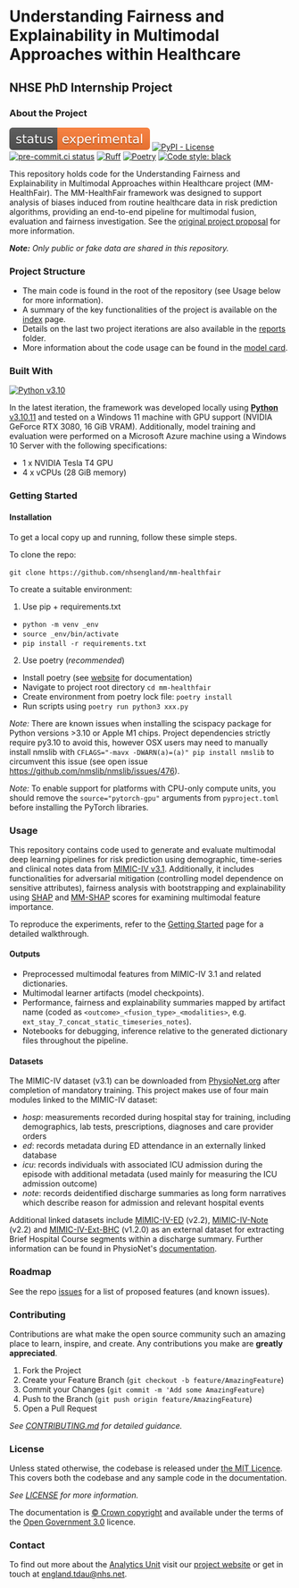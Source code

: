 # Understanding Fairness and Explainability in Multimodal Approaches within Healthcare
## NHSE PhD Internship Project

### About the Project

[![status: experimental](https://github.com/GIScience/badges/raw/master/status/experimental.svg)](https://github.com/GIScience/badges#experimental)
[![PyPI - License](https://img.shields.io/pypi/l/nhssynth)](https://github.com/nhsengland/nhssynth/blob/main/LICENSE)
[![pre-commit.ci status](https://results.pre-commit.ci/badge/github/nhsengland/mm-healthfair/main.svg)](https://results.pre-commit.ci/latest/github/nhsengland/mm-healthfair/main)
[![Ruff](https://img.shields.io/endpoint?url=https://raw.githubusercontent.com/astral-sh/ruff/main/assets/badge/v2.json)](https://github.com/astral-sh/ruff)
[![Poetry](https://img.shields.io/endpoint?url=https://python-poetry.org/badge/v0.json)](https://python-poetry.org/)
[![Code style: black](https://img.shields.io/badge/code%20style-black-000000)](https://github.com/psf/black)

This repository holds code for the Understanding Fairness and Explainability in Multimodal Approaches within Healthcare project (MM-HealthFair). The MM-HealthFair framework was designed to support analysis of biases induced from routine healthcare data in risk prediction algorithms, providing an end-to-end
pipeline for multimodal fusion, evaluation and fairness investigation.
See the [original project proposal](https://nhsx.github.io/nhsx-internship-projects/advances-modalities-explainability/) for more information.

_**Note:** Only public or fake data are shared in this repository._

### Project Structure

- The main code is found in the root of the repository (see Usage below for more information).
- A summary of the key functionalities of the project is available on the [index](https://nhsengland.github.io/mm-healthfair/) page.
- Details on the last two project iterations are also available in the [reports](./report/) folder.
- More information about the code usage can be found in the [model card](./model_card.md).

### Built With

[![Python v3.10](https://img.shields.io/badge/Python-3.10-blue)](https://www.python.org/downloads/release/python-3100/)

In the latest iteration, the framework was developed locally using [**Python** v3.10.11](https://www.python.org/downloads/release/python-31011/) and tested on a Windows 11 machine with GPU support (NVIDIA GeForce RTX 3080, 16 GiB VRAM). Additionally, model training and evaluation were performed on a Microsoft Azure machine using a Windows 10 Server with the following specifications:
- 1 x NVIDIA Tesla T4 GPU
- 4 x vCPUs (28 GiB memory)

### Getting Started

#### Installation

To get a local copy up and running, follow these simple steps.

To clone the repo:

`git clone https://github.com/nhsengland/mm-healthfair`

To create a suitable environment:

1. Use pip + requirements.txt
- ```python -m venv _env```
- `source _env/bin/activate`
- `pip install -r requirements.txt`

2. Use poetry (*recommended*)
- Install poetry (see [website](https://python-poetry.org) for documentation)
- Navigate to project root directory `cd mm-healthfair`
- Create environment from poetry lock file: `poetry install`
- Run scripts using `poetry run python3 xxx.py`

_Note:_ There are known issues when installing the scispacy package for Python versions >3.10 or Apple M1 chips. Project dependencies strictly require py3.10 to avoid this, however OSX users may need to manually install nmslib with `CFLAGS="-mavx -DWARN(a)=(a)" pip install nmslib` to circumvent this issue (see open issue https://github.com/nmslib/nmslib/issues/476).

_Note:_ To enable support for platforms with CPU-only compute units, you should remove the `source="pytorch-gpu"` arguments from `pyproject.toml` before installing the PyTorch libraries.

### Usage
This repository contains code used to generate and evaluate multimodal deep learning pipelines for risk prediction using demographic, time-series and clinical notes data from [MIMIC-IV v3.1](https://physionet.org/content/mimiciv/3.1/). Additionally, it includes functionalities for adversarial mitigation (controlling model dependence on sensitive attributes), fairness analysis with bootstrapping and explainability using [SHAP](https://shap.readthedocs.io/en/latest/) and [MM-SHAP](https://github.com/Heidelberg-NLP/MM-SHAP/) scores for examining multimodal feature importance.

To reproduce the experiments, refer to the [Getting Started](https://nhsengland.github.io/mm-healthfair/getting_started/) page for a detailed walkthrough.


#### Outputs
- Preprocessed multimodal features from MIMIC-IV 3.1 and related dictionaries.
- Multimodal learner artifacts (model checkpoints).
- Performance, fairness and explainability summaries mapped by artifact name (coded as `<outcome>_<fusion_type>_<modalities>`, e.g. `ext_stay_7_concat_static_timeseries_notes`).
- Notebooks for debugging, inference relative to the generated dictionary files throughout the pipeline.

#### Datasets
The MIMIC-IV dataset (v3.1) can be downloaded from [PhysioNet.org](https://physionet.org) after completion of mandatory training. This project makes use of four main modules linked to the MIMIC-IV dataset:

- _hosp_: measurements recorded during hospital stay for training, including demographics, lab tests, prescriptions, diagnoses and care provider orders
- _ed_: records metadata during ED attendance in an externally linked database
- _icu_: records individuals with associated ICU admission during the episode with additional metadata (used mainly for measuring the ICU admission outcome)
- _note_: records deidentified discharge summaries as long form narratives which describe reason for admission and relevant hospital events

Additional linked datasets include [MIMIC-IV-ED](https://physionet.org/content/mimic-iv-ed/2.2/) (v2.2), [MIMIC-IV-Note](https://physionet.org/content/mimic-iv-note/2.2/) (v2.2) and [MIMIC-IV-Ext-BHC](https://physionet.org/content/labelled-notes-hospital-course/1.2.0/) (v1.2.0) as an external dataset for extracting Brief Hospital Course segments within a discharge summary. Further information can be found in PhysioNet's [documentation](https://mimic.mit.edu/).

### Roadmap

See the repo [issues](https://github.com/nhsengland/mm-healthfair/issues) for a list of proposed features (and known issues).

### Contributing

Contributions are what make the open source community such an amazing place to learn, inspire, and create. Any contributions you make are **greatly appreciated**.

1. Fork the Project
2. Create your Feature Branch (`git checkout -b feature/AmazingFeature`)
3. Commit your Changes (`git commit -m 'Add some AmazingFeature`)
4. Push to the Branch (`git push origin feature/AmazingFeature`)
5. Open a Pull Request

_See [CONTRIBUTING.md](./CONTRIBUTING.md) for detailed guidance._

### License

Unless stated otherwise, the codebase is released under [the MIT Licence][mit].
This covers both the codebase and any sample code in the documentation.

_See [LICENSE](./LICENSE) for more information._

The documentation is [© Crown copyright][copyright] and available under the terms
of the [Open Government 3.0][ogl] licence.

[mit]: LICENCE
[copyright]: http://www.nationalarchives.gov.uk/information-management/re-using-public-sector-information/uk-government-licensing-framework/crown-copyright/
[ogl]: http://www.nationalarchives.gov.uk/doc/open-government-licence/version/3/

### Contact

To find out more about the [Analytics Unit](https://www.nhsx.nhs.uk/key-tools-and-info/nhsx-analytics-unit/) visit our [project website](https://nhsx.github.io/AnalyticsUnit/projects.html) or get in touch at [england.tdau@nhs.net](mailto:england.tdau@nhs.net).

<!-- ### Acknowledgements -->
